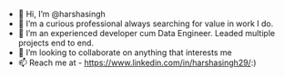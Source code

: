 - 👋 Hi, I’m @harshasingh
- 👀 I’m a curious professional always searching for value in work I do.
- 🌱 I’m an experienced developer cum Data Engineer. Leaded multiple projects end to end.
- 💞️ I’m looking to collaborate on anything that interests me
- 📫 Reach me at - https://www.linkedin.com/in/harshasingh29/:)

<!---
harshasingh/harshasingh is a ✨ special ✨ repository because its `README.md` (this file) appears on your GitHub profile.
You can click the Preview link to take a look at your changes.
--->
